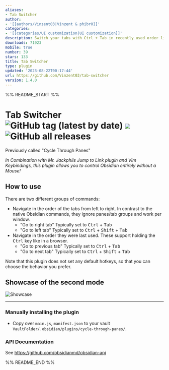 ```yaml
---
aliases:
- Tab Switcher
author:
- '[[authors/Vinzent03|Vinzent & phibr0]]'
categories:
- '[[categories/UI customization|UI customization]]'
description: Switch your tabs with Ctrl + Tab in recently used order like in a browser.
downloads: 71923
mobile: true
number: 39
stars: 133
title: Tab Switcher
type: plugin
updated: '2023-08-22T00:17:44'
url: https://github.com/Vinzent03/tab-switcher
version: 1.4.0
---
```


%% README_START %%

# Tab Switcher ![GitHub tag (latest by date)](https://img.shields.io/github/v/tag/Vinzent03/tab-switcher) ![](https://tokei.rs/b1/github/Vinzent03/tab-switcher) ![GitHub all releases](https://img.shields.io/github/downloads/Vinzent03/tab-switcher/total)

Previously called "Cycle Through Panes"

_In Combination with Mr. Jackphils Jump to Link plugin and Vim Keybindings, this plugin allows you to control Obsidian entirely without a Mouse!_

## How to use

There are two different groups of commands:

- Navigate in the order of the tabs from left to right. In contrast to the native Obsidian commands, they ignore panes/tab groups and work per window.
  - "Go to right tab" Typically set to <kbd>Ctrl</kbd> + <kbd>Tab</kbd>
  - "Go to left tab" Typically set to <kbd>Ctrl</kbd> + <kbd>Shift</kbd> + <kbd>Tab</kbd>
- Navigate in the order they were last used. These support holding the <kbd>Ctrl</kbd> key like in a browser.
  - "Go to previous tab" Typically set to <kbd>Ctrl</kbd> + <kbd>Tab</kbd>
  - "Go to next tab" Typically set to <kbd>Ctrl</kbd> + <kbd>Shift</kbd> + <kbd>Tab</kbd>

Note that this plugin does not set any default hotkeys, so that you can choose the behavior you prefer.

## Showcase of the second mode

![Showcase](https://raw.githubusercontent.com/Vinzent03/tab-switcher/master/showcase.gif)

---

### Manually installing the plugin

- Copy over `main.js`, `manifest.json` to your vault `VaultFolder/.obsidian/plugins/cycle-through-panes/`.

### API Documentation

See https://github.com/obsidianmd/obsidian-api


%% README_END %%